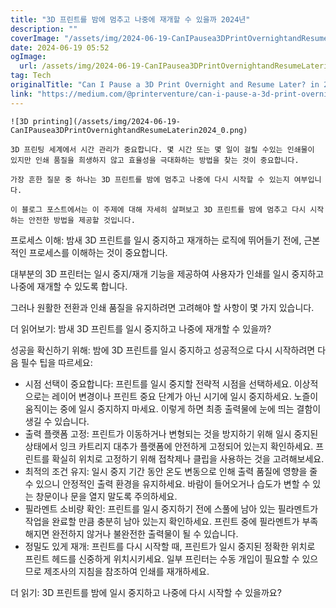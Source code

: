 ```yaml
---
title: "3D 프린트를 밤에 멈추고 나중에 재개할 수 있을까 2024년"
description: ""
coverImage: "/assets/img/2024-06-19-CanIPausea3DPrintOvernightandResumeLaterin2024_0.png"
date: 2024-06-19 05:52
ogImage: 
  url: /assets/img/2024-06-19-CanIPausea3DPrintOvernightandResumeLaterin2024_0.png
tag: Tech
originalTitle: "Can I Pause a 3D Print Overnight and Resume Later? in 2024"
link: "https://medium.com/@printerventure/can-i-pause-a-3d-print-overnight-and-resume-later-in-2024-0cfd7bdc7e96"
---
```



```
![3D printing](/assets/img/2024-06-19-CanIPausea3DPrintOvernightandResumeLaterin2024_0.png)

3D 프린팅 세계에서 시간 관리가 중요합니다. 몇 시간 또는 몇 일이 걸릴 수있는 인쇄물이 있지만 인쇄 품질을 희생하지 않고 효율성을 극대화하는 방법을 찾는 것이 중요합니다.

가장 흔한 질문 중 하나는 3D 프린트를 밤에 멈추고 나중에 다시 시작할 수 있는지 여부입니다.

이 블로그 포스트에서는 이 주제에 대해 자세히 살펴보고 3D 프린트를 밤에 멈추고 다시 시작하는 안전한 방법을 제공할 것입니다.
```

<div class="content-ad"></div>

프로세스 이해: 밤새 3D 프린트를 일시 중지하고 재개하는 로직에 뛰어들기 전에, 근본적인 프로세스를 이해하는 것이 중요합니다.

대부분의 3D 프린터는 일시 중지/재개 기능을 제공하여 사용자가 인쇄를 일시 중지하고 나중에 재개할 수 있도록 합니다.

그러나 원활한 전환과 인쇄 품질을 유지하려면 고려해야 할 사항이 몇 가지 있습니다.

더 읽어보기: 밤새 3D 프린트를 일시 중지하고 나중에 재개할 수 있을까?

<div class="content-ad"></div>

성공을 확신하기 위해: 밤에 3D 프린트를 일시 중지하고 성공적으로 다시 시작하려면 다음 필수 팁을 따르세요:

- 시점 선택이 중요합니다: 프린트를 일시 중지할 전략적 시점을 선택하세요. 이상적으로는 레이어 변경이나 프린트 중요 단계가 아닌 시기에 일시 중지하세요. 노즐이 움직이는 중에 일시 중지하지 마세요. 이렇게 하면 최종 출력물에 눈에 띄는 결함이 생길 수 있습니다.
- 출력 플랫폼 고정: 프린트가 이동하거나 변형되는 것을 방지하기 위해 일시 중지된 상태에서 잉크 카트리지 대추가 플랫폼에 안전하게 고정되어 있는지 확인하세요. 프린트를 확실히 위치로 고정하기 위해 접착제나 클립을 사용하는 것을 고려해보세요.
- 최적의 조건 유지: 일시 중지 기간 동안 온도 변동으로 인해 출력 품질에 영향을 줄 수 있으니 안정적인 출력 환경을 유지하세요. 바람이 들어오거나 습도가 변할 수 있는 창문이나 문을 열지 말도록 주의하세요.
- 필라멘트 소비량 확인: 프린트를 일시 중지하기 전에 스풀에 남아 있는 필라멘트가 작업을 완료할 만큼 충분히 남아 있는지 확인하세요. 프린트 중에 필라멘트가 부족해지면 완전하지 않거나 불완전한 출력물이 될 수 있습니다.
- 정밀도 있게 재개: 프린트를 다시 시작할 때, 프린트가 일시 중지된 정확한 위치로 프린트 헤드를 신중하게 위치시키세요. 일부 프린터는 수동 개입이 필요할 수 있으므로 제조사의 지침을 참조하여 인쇄를 재개하세요.

더 읽기: 3D 프린트를 밤에 일시 중지하고 나중에 다시 시작할 수 있을까요?